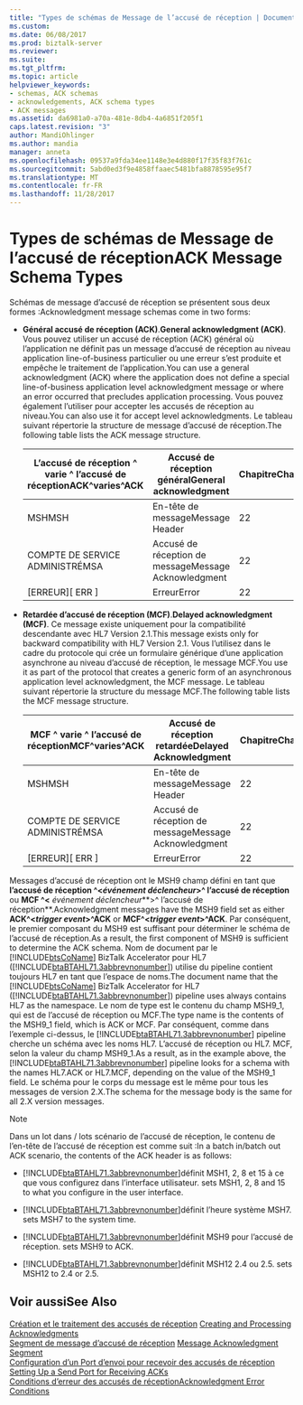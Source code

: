 ```yaml
---
title: "Types de schémas de Message de l’accusé de réception | Documents Microsoft"
ms.custom: 
ms.date: 06/08/2017
ms.prod: biztalk-server
ms.reviewer: 
ms.suite: 
ms.tgt_pltfrm: 
ms.topic: article
helpviewer_keywords:
- schemas, ACK schemas
- acknowledgements, ACK schema types
- ACK messages
ms.assetid: da6981a0-a70a-481e-8db4-4a6851f205f1
caps.latest.revision: "3"
author: MandiOhlinger
ms.author: mandia
manager: anneta
ms.openlocfilehash: 09537a9fda34ee1148e3e4d880f17f35f83f761c
ms.sourcegitcommit: 5abd0ed3f9e4858ffaaec5481bfa8878595e95f7
ms.translationtype: MT
ms.contentlocale: fr-FR
ms.lasthandoff: 11/28/2017
---
```

# <a name="ack-message-schema-types"></a><span data-ttu-id="4654f-102">Types de schémas de Message de l’accusé de réception</span><span class="sxs-lookup"><span data-stu-id="4654f-102">ACK Message Schema Types</span></span>
<span data-ttu-id="4654f-103">Schémas de message d’accusé de réception se présentent sous deux formes :</span><span class="sxs-lookup"><span data-stu-id="4654f-103">Acknowledgment message schemas come in two forms:</span></span>  
  
-   <span data-ttu-id="4654f-104">**Général accusé de réception (ACK)**.</span><span class="sxs-lookup"><span data-stu-id="4654f-104">**General acknowledgment (ACK)**.</span></span> <span data-ttu-id="4654f-105">Vous pouvez utiliser un accusé de réception (ACK) général où l’application ne définit pas un message d’accusé de réception au niveau application line-of-business particulier ou une erreur s’est produite et empêche le traitement de l’application.</span><span class="sxs-lookup"><span data-stu-id="4654f-105">You can use a general acknowledgment (ACK) where the application does not define a special line-of-business application level acknowledgment message or where an error occurred that precludes application processing.</span></span> <span data-ttu-id="4654f-106">Vous pouvez également l’utiliser pour accepter les accusés de réception au niveau.</span><span class="sxs-lookup"><span data-stu-id="4654f-106">You can also use it for accept level acknowledgments.</span></span> <span data-ttu-id="4654f-107">Le tableau suivant répertorie la structure de message d’accusé de réception.</span><span class="sxs-lookup"><span data-stu-id="4654f-107">The following table lists the ACK message structure.</span></span>  
  
    |<span data-ttu-id="4654f-108">L’accusé de réception ^ varie ^ l’accusé de réception</span><span class="sxs-lookup"><span data-stu-id="4654f-108">ACK^varies^ACK</span></span>|<span data-ttu-id="4654f-109">Accusé de réception général</span><span class="sxs-lookup"><span data-stu-id="4654f-109">General acknowledgment</span></span>|<span data-ttu-id="4654f-110">Chapitre</span><span class="sxs-lookup"><span data-stu-id="4654f-110">Chapter</span></span>|  
    |--------------------|----------------------------|-------------|  
    |<span data-ttu-id="4654f-111">MSH</span><span class="sxs-lookup"><span data-stu-id="4654f-111">MSH</span></span>|<span data-ttu-id="4654f-112">En-tête de message</span><span class="sxs-lookup"><span data-stu-id="4654f-112">Message Header</span></span>|<span data-ttu-id="4654f-113">2</span><span class="sxs-lookup"><span data-stu-id="4654f-113">2</span></span>|  
    |<span data-ttu-id="4654f-114">COMPTE DE SERVICE ADMINISTRÉ</span><span class="sxs-lookup"><span data-stu-id="4654f-114">MSA</span></span>|<span data-ttu-id="4654f-115">Accusé de réception de message</span><span class="sxs-lookup"><span data-stu-id="4654f-115">Message Acknowledgment</span></span>|<span data-ttu-id="4654f-116">2</span><span class="sxs-lookup"><span data-stu-id="4654f-116">2</span></span>|  
    |<span data-ttu-id="4654f-117">[ERREUR]</span><span class="sxs-lookup"><span data-stu-id="4654f-117">[ ERR ]</span></span>|<span data-ttu-id="4654f-118">Erreur</span><span class="sxs-lookup"><span data-stu-id="4654f-118">Error</span></span>|<span data-ttu-id="4654f-119">2</span><span class="sxs-lookup"><span data-stu-id="4654f-119">2</span></span>|  
  
-   <span data-ttu-id="4654f-120">**Retardée d’accusé de réception (MCF)**.</span><span class="sxs-lookup"><span data-stu-id="4654f-120">**Delayed acknowledgment (MCF)**.</span></span> <span data-ttu-id="4654f-121">Ce message existe uniquement pour la compatibilité descendante avec HL7 Version 2.1.</span><span class="sxs-lookup"><span data-stu-id="4654f-121">This message exists only for backward compatibility with HL7 Version 2.1.</span></span> <span data-ttu-id="4654f-122">Vous l’utilisez dans le cadre du protocole qui crée un formulaire générique d’une application asynchrone au niveau d’accusé de réception, le message MCF.</span><span class="sxs-lookup"><span data-stu-id="4654f-122">You use it as part of the protocol that creates a generic form of an asynchronous application level acknowledgment, the MCF message.</span></span> <span data-ttu-id="4654f-123">Le tableau suivant répertorie la structure du message MCF.</span><span class="sxs-lookup"><span data-stu-id="4654f-123">The following table lists the MCF message structure.</span></span>  
  
    |<span data-ttu-id="4654f-124">MCF ^ varie ^ l’accusé de réception</span><span class="sxs-lookup"><span data-stu-id="4654f-124">MCF^varies^ACK</span></span>|<span data-ttu-id="4654f-125">Accusé de réception retardée</span><span class="sxs-lookup"><span data-stu-id="4654f-125">Delayed Acknowledgment</span></span>|<span data-ttu-id="4654f-126">Chapitre</span><span class="sxs-lookup"><span data-stu-id="4654f-126">Chapter</span></span>|  
    |--------------------|----------------------------|-------------|  
    |<span data-ttu-id="4654f-127">MSH</span><span class="sxs-lookup"><span data-stu-id="4654f-127">MSH</span></span>|<span data-ttu-id="4654f-128">En-tête de message</span><span class="sxs-lookup"><span data-stu-id="4654f-128">Message Header</span></span>|<span data-ttu-id="4654f-129">2</span><span class="sxs-lookup"><span data-stu-id="4654f-129">2</span></span>|  
    |<span data-ttu-id="4654f-130">COMPTE DE SERVICE ADMINISTRÉ</span><span class="sxs-lookup"><span data-stu-id="4654f-130">MSA</span></span>|<span data-ttu-id="4654f-131">Accusé de réception de message</span><span class="sxs-lookup"><span data-stu-id="4654f-131">Message Acknowledgment</span></span>|<span data-ttu-id="4654f-132">2</span><span class="sxs-lookup"><span data-stu-id="4654f-132">2</span></span>|  
    |<span data-ttu-id="4654f-133">[ERREUR]</span><span class="sxs-lookup"><span data-stu-id="4654f-133">[ ERR ]</span></span>|<span data-ttu-id="4654f-134">Erreur</span><span class="sxs-lookup"><span data-stu-id="4654f-134">Error</span></span>|<span data-ttu-id="4654f-135">2</span><span class="sxs-lookup"><span data-stu-id="4654f-135">2</span></span>|  
  
 <span data-ttu-id="4654f-136">Messages d’accusé de réception ont le MSH9 champ défini en tant que **l’accusé de réception ^\<***événement déclencheur***\>^ l’accusé de réception** ou **MCF ^\<**  *événement déclencheur***\>^ l’accusé de réception**.</span><span class="sxs-lookup"><span data-stu-id="4654f-136">Acknowledgment messages have the MSH9 field set as either **ACK^\<***trigger event***\>^ACK** or **MCF^\<***trigger event***\>^ACK**.</span></span> <span data-ttu-id="4654f-137">Par conséquent, le premier composant du MSH9 est suffisant pour déterminer le schéma de l’accusé de réception.</span><span class="sxs-lookup"><span data-stu-id="4654f-137">As a result, the first component of MSH9 is sufficient to determine the ACK schema.</span></span> <span data-ttu-id="4654f-138">Nom de document par le [!INCLUDE[btsCoName](../../includes/btsconame-md.md)] BizTalk Accelerator pour HL7 ([!INCLUDE[btaBTAHL71.3abbrevnonumber](../../includes/btabtahl71-3abbrevnonumber-md.md)]) utilise du pipeline contient toujours HL7 en tant que l’espace de noms.</span><span class="sxs-lookup"><span data-stu-id="4654f-138">The document name that the [!INCLUDE[btsCoName](../../includes/btsconame-md.md)] BizTalk Accelerator for HL7 ([!INCLUDE[btaBTAHL71.3abbrevnonumber](../../includes/btabtahl71-3abbrevnonumber-md.md)]) pipeline uses always contains HL7 as the namespace.</span></span> <span data-ttu-id="4654f-139">Le nom de type est le contenu du champ MSH9_1, qui est de l’accusé de réception ou MCF.</span><span class="sxs-lookup"><span data-stu-id="4654f-139">The type name is the contents of the MSH9_1 field, which is ACK or MCF.</span></span> <span data-ttu-id="4654f-140">Par conséquent, comme dans l’exemple ci-dessus, le [!INCLUDE[btaBTAHL71.3abbrevnonumber](../../includes/btabtahl71-3abbrevnonumber-md.md)] pipeline cherche un schéma avec les noms HL7. L’accusé de réception ou HL7. MCF, selon la valeur du champ MSH9_1.</span><span class="sxs-lookup"><span data-stu-id="4654f-140">As a result, as in the example above, the [!INCLUDE[btaBTAHL71.3abbrevnonumber](../../includes/btabtahl71-3abbrevnonumber-md.md)] pipeline looks for a schema with the names HL7.ACK or HL7.MCF, depending on the value of the MSH9_1 field.</span></span> <span data-ttu-id="4654f-141">Le schéma pour le corps du message est le même pour tous les messages de version 2.X.</span><span class="sxs-lookup"><span data-stu-id="4654f-141">The schema for the message body is the same for all 2.X version messages.</span></span>  
  
> [!NOTE]
>  <span data-ttu-id="4654f-142">Dans un lot dans / lots scénario de l’accusé de réception, le contenu de l’en-tête de l’accusé de réception est comme suit :</span><span class="sxs-lookup"><span data-stu-id="4654f-142">In a batch in/batch out ACK scenario, the contents of the ACK header is as follows:</span></span>  
  
-   [!INCLUDE[btaBTAHL71.3abbrevnonumber](../../includes/btabtahl71-3abbrevnonumber-md.md)]<span data-ttu-id="4654f-143">définit MSH1, 2, 8 et 15 à ce que vous configurez dans l’interface utilisateur.</span><span class="sxs-lookup"><span data-stu-id="4654f-143"> sets MSH1, 2, 8 and 15 to what you configure in the user interface.</span></span>  
  
-   [!INCLUDE[btaBTAHL71.3abbrevnonumber](../../includes/btabtahl71-3abbrevnonumber-md.md)]<span data-ttu-id="4654f-144">définit l’heure système MSH7.</span><span class="sxs-lookup"><span data-stu-id="4654f-144"> sets MSH7 to the system time.</span></span>  
  
-   [!INCLUDE[btaBTAHL71.3abbrevnonumber](../../includes/btabtahl71-3abbrevnonumber-md.md)]<span data-ttu-id="4654f-145">définit MSH9 pour l’accusé de réception.</span><span class="sxs-lookup"><span data-stu-id="4654f-145"> sets MSH9 to ACK.</span></span>  
  
-   [!INCLUDE[btaBTAHL71.3abbrevnonumber](../../includes/btabtahl71-3abbrevnonumber-md.md)]<span data-ttu-id="4654f-146">définit MSH12 2.4 ou 2.5.</span><span class="sxs-lookup"><span data-stu-id="4654f-146"> sets MSH12 to 2.4 or 2.5.</span></span>  
  
## <a name="see-also"></a><span data-ttu-id="4654f-147">Voir aussi</span><span class="sxs-lookup"><span data-stu-id="4654f-147">See Also</span></span>  
 <span data-ttu-id="4654f-148">[Création et le traitement des accusés de réception](../../adapters-and-accelerators/accelerator-hl7/creating-and-processing-acknowledgments.md) </span><span class="sxs-lookup"><span data-stu-id="4654f-148">[Creating and Processing Acknowledgments](../../adapters-and-accelerators/accelerator-hl7/creating-and-processing-acknowledgments.md) </span></span>  
 <span data-ttu-id="4654f-149">[Segment de message d’accusé de réception](../../adapters-and-accelerators/accelerator-hl7/message-acknowledgment-segment.md) </span><span class="sxs-lookup"><span data-stu-id="4654f-149">[Message Acknowledgment Segment](../../adapters-and-accelerators/accelerator-hl7/message-acknowledgment-segment.md) </span></span>  
 <span data-ttu-id="4654f-150">[Configuration d’un Port d’envoi pour recevoir des accusés de réception](../../adapters-and-accelerators/accelerator-hl7/setting-up-a-send-port-for-receiving-acks.md) </span><span class="sxs-lookup"><span data-stu-id="4654f-150">[Setting Up a Send Port for Receiving ACKs](../../adapters-and-accelerators/accelerator-hl7/setting-up-a-send-port-for-receiving-acks.md) </span></span>  
 [<span data-ttu-id="4654f-151">Conditions d’erreur des accusés de réception</span><span class="sxs-lookup"><span data-stu-id="4654f-151">Acknowledgment Error Conditions</span></span>](../../adapters-and-accelerators/accelerator-hl7/acknowledgment-error-conditions.md)